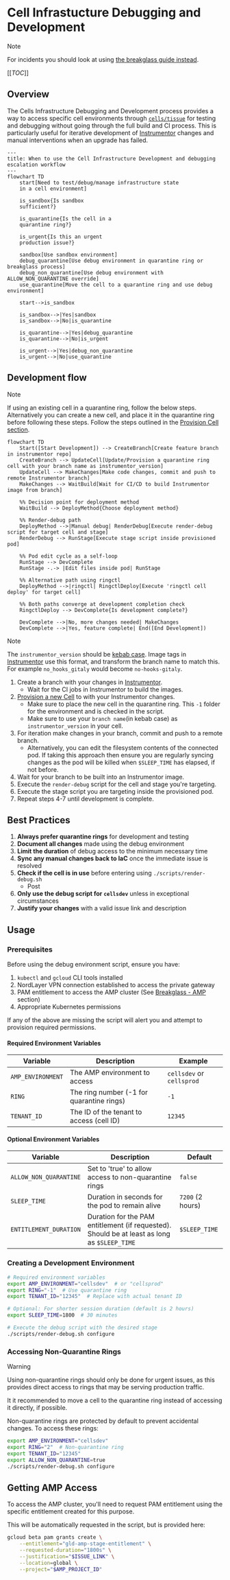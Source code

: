 
# Cell Infrastucture Debugging and Development

> [!note]
> For incidents you should look at using [the breakglass guide instead](./breakglass.md).

[[_TOC_]]

## Overview

The Cells Infrastructure Debugging and Development process provides a
way to access specific cell environments through [`cells/tissue`] for
testing and debugging without going through the full build and CI
process.  This is particularly useful for iterative development of
[Instrumentor] changes and manual interventions when an upgrade has
failed.

```mermaid
---
title: When to use the Cell Infrastructure Development and debugging escalation workflow
---
flowchart TD
    start[Need to test/debug/manage infrastructure state
    in a cell environment]

    is_sandbox{Is sandbox
    sufficient?}

    is_quarantine{Is the cell in a
    quarantine ring?}

    is_urgent{Is this an urgent
    production issue?}

    sandbox[Use sandbox environment]
    debug_quarantine[Use debug environment in quarantine ring or breakglass process]
    debug_non_quarantine[Use debug environment with ALLOW_NON_QUARANTINE override]
    use_quarantine[Move the cell to a quarantine ring and use debug environment]

    start-->is_sandbox

    is_sandbox-->|Yes|sandbox
    is_sandbox-->|No|is_quarantine

    is_quarantine-->|Yes|debug_quarantine
    is_quarantine-->|No|is_urgent

    is_urgent-->|Yes|debug_non_quarantine
    is_urgent-->|No|use_quarantine
```

## Development flow

> [!note]
> If using an existing cell in a quarantine ring, follow the below steps.
> Alternatively you can create a new cell, and place it in the quarantine ring before following these steps.
> Follow the steps outlined in the [Provision Cell section](./provisioning.md#how-to-de-provision-a-cell).

```mermaid
flowchart TD
    Start([Start Development]) --> CreateBranch[Create feature branch in instrumentor repo]
    CreateBranch --> UpdateCell[Update/Provision a quarantine ring cell with your branch name as instrumentor_version]
    UpdateCell --> MakeChanges[Make code changes, commit and push to remote Instrumentor branch]
    MakeChanges --> WaitBuild[Wait for CI/CD to build Instrumentor image from branch]

    %% Decision point for deployment method
    WaitBuild --> DeployMethod{Choose deployment method}

    %% Render-debug path
    DeployMethod -->|Manual debug| RenderDebug[Execute render-debug script for target cell and stage]
    RenderDebug --> RunStage[Execute stage script inside provisioned pod]

    %% Pod edit cycle as a self-loop
    RunStage --> DevComplete
    RunStage -.-> |Edit files inside pod| RunStage

    %% Alternative path using ringctl
    DeployMethod -->|ringctl| RingctlDeploy[Execute 'ringctl cell deploy' for target cell]

    %% Both paths converge at development completion check
    RingctlDeploy --> DevComplete{Is development complete?}

    DevComplete -->|No, more changes needed| MakeChanges
    DevComplete -->|Yes, feature complete| End([End Development])
```

> [!note]
> The `instrumentor_version` should be [kebab case](https://developer.mozilla.org/en-US/docs/Glossary/Kebab_case).
> Image tags in [Instrumentor] use this format, and transform the branch name to match this.
> For example `no_hooks_gitaly` would become `no-hooks-gitaly`.

1. Create a branch with your changes in [Instrumentor].
   - Wait for the CI jobs in Instrumentor to build the images.
2. [Provision a new Cell]((./provisioning.md#how-to-de-provision-a-cell)) to with your Instrumentor changes.
   - Make sure to place the new cell in the quarantine ring.
     This `-1` folder for the environment and is checked in the script.
   - Make sure to use your `branch name`(in kebab case) as `instrumentor_version` in your cell.
3. For iteration make changes in your branch, commit and push to a remote branch.
   - Alternatively, you can edit the filesystem contents of the connected pod.
     If taking this approach then ensure you are regularly syncing changes as the pod will be killed when `$SLEEP_TIME` has elapsed, if not before.
4. Wait for your branch to be built into an Instrumentor image.
5. Execute the `render-debug` script for the cell and stage you're targeting.
6. Execute the stage script you are targeting inside the provisioned pod.
7. Repeat steps 4-7 until development is complete.

## Best Practices

1. **Always prefer quarantine rings** for development and testing
2. **Document all changes** made using the debug environment
3. **Limit the duration** of debug access to the minimum necessary time
4. **Sync any manual changes back to IaC** once the immediate issue is resolved
5. **Check if the cell is in use** before entering using `./scripts/render-debug.sh`
   - Post
6. **Only use the debug script for `cellsdev`** unless in exceptional circumstances
7. **Justify your changes** with a valid issue link and description

## Usage

### Prerequisites

Before using the debug environment script, ensure you have:

1. `kubectl` and `gcloud` CLI tools installed
2. NordLayer VPN connection established to access the private gateway
3. PAM entitlement to access the AMP cluster (See [Breakglass - AMP](#getting-amp-access) section)
4. Appropriate Kubernetes permissions

If any of the above are missing the script will alert you and attempt to provision required permissions.

#### Required Environment Variables

| Variable          | Description                               | Example                   |
|-------------------|-------------------------------------------|---------------------------|
| `AMP_ENVIRONMENT` | The AMP environment to access             | `cellsdev` or `cellsprod` |
| `RING`            | The ring number (-1 for quarantine rings) | `-1`                      |
| `TENANT_ID`       | The ID of the tenant to access (cell ID)  | `12345`                   |

#### Optional Environment Variables

| Variable               | Description                                                                                  | Default          |
|------------------------|----------------------------------------------------------------------------------------------|------------------|
| `ALLOW_NON_QUARANTINE` | Set to 'true' to allow access to non-quarantine rings                                        | `false`          |
| `SLEEP_TIME`           | Duration in seconds for the pod to remain alive                                              | `7200` (2 hours) |
| `ENTITLEMENT_DURATION` | Duration for the PAM entitlement (if requested). Should be at least as long as `$SLEEP_TIME` | `$SLEEP_TIME`    |

### Creating a Development Environment

```sh
# Required environment variables
export AMP_ENVIRONMENT="cellsdev"  # or "cellsprod"
export RING="-1"  # Use quarantine ring
export TENANT_ID="12345"  # Replace with actual tenant ID

# Optional: For shorter session duration (default is 2 hours)
export SLEEP_TIME=1800  # 30 minutes

# Execute the debug script with the desired stage
./scripts/render-debug.sh configure
```

### Accessing Non-Quarantine Rings

> [!warning]
> Using non-quarantine rings should only be done for urgent issues, as this provides direct access to rings that may be serving production traffic.
>
> It it recommended to move a cell to the quarantine ring instead of accessing it directly, if possible.

Non-quarantine rings are protected by default to prevent accidental changes. To access these rings:

```sh
export AMP_ENVIRONMENT="cellsdev"
export RING="2"  # Non-quarantine ring
export TENANT_ID="12345"
export ALLOW_NON_QUARANTINE=true
./scripts/render-debug.sh configure
```

## Getting AMP Access

To access the AMP cluster, you'll need to request PAM entitlement using the specific entitlement created for this purpose.

This will be automatically requested in the script, but is provided here:

```sh
gcloud beta pam grants create \
    --entitlement="gld-amp-stage-entitlement" \
    --requested-duration="1800s" \
    --justification="$ISSUE_LINK" \
    --location=global \
    --project="$AMP_PROJECT_ID"
```

[Instrumentor]: https://gitlab.com/gitlab-com/gl-infra/gitlab-dedicated/instrumentor
[`cells/tissue`]: https://ops.gitlab.net/gitlab-com/gl-infra/cells/tissue

